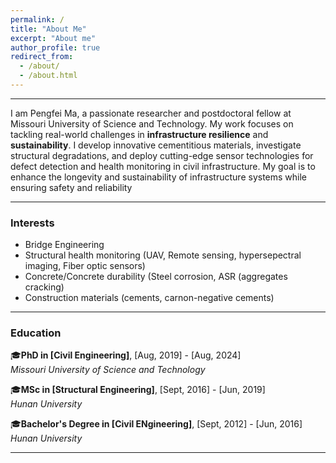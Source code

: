 ```yaml
---
permalink: /
title: "About Me"
excerpt: "About me"
author_profile: true
redirect_from: 
  - /about/
  - /about.html
---
```


---

I am Pengfei Ma, a passionate researcher and postdoctoral fellow at Missouri University of Science and Technology. My work focuses on tackling real-world challenges in **infrastructure resilience** and **sustainability**. I develop innovative cementitious materials, investigate structural degradations, and deploy cutting-edge sensor technologies for defect detection and health monitoring in civil infrastructure. My goal is to enhance the longevity and sustainability of infrastructure systems while ensuring safety and reliability

---

### Interests
- Bridge Engineering
- Structural health monitoring (UAV, Remote sensing, hypersepectral imaging, Fiber optic sensors)
- Concrete/Concrete durability (Steel corrosion, ASR (aggregates cracking)
- Construction materials (cements, carnon-negative cements)

---

### Education
🎓**PhD in [Civil Engineering]**, [Aug, 2019] - [Aug, 2024]  
  *Missouri University of Science and Technology*

🎓**MSc in [Structural Engineering]**, [Sept, 2016] - [Jun, 2019]  
  *Hunan University*

🎓**Bachelor's Degree in [Civil ENgineering]**, [Sept, 2012] - [Jun, 2016]  
  *Hunan University*

---










